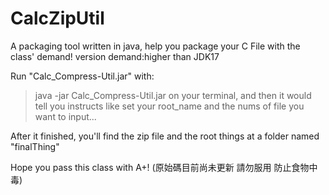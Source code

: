 # CalcZipUtil
A packaging tool written in java, help you package your C File with the class' demand!
version demand:higher than JDK17

Run "Calc_Compress-Util.jar" with:
>java -jar Calc_Compress-Util.jar
on your terminal, and then it would tell you instructs like set your root_name and the nums of file you want to input...

After it finished, you'll find the zip file and the root things at a folder named "finalThing"

Hope you pass this class with A+!
(原始碼目前尚未更新 請勿服用 防止食物中毒)
